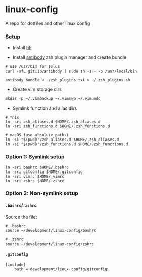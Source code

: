 # linux-config

A repo for dotfiles and other linux config

### Setup

- Install [hh](https://github.com/dvorka/hstr)

- Install [antibody](https://github.com/getantibody/antibody) zsh plugin manager and create bundle

```shell
# use /usr/bin for solus
curl -sfL git.io/antibody | sudo sh -s - -b /usr/local/bin

antibody bundle < ./zsh_plugins.txt > ~/.zsh_plugins.sh
```

- Create vim storage dirs

```shell
mkdir -p ~/.vimbackup ~/.vimswp ~/.vimundo
```

- Symlink function and alias dirs

```shell
# *nix
ln -sri zsh_aliases.d $HOME/.zsh_aliases.d
ln -sri zsh_functions.d $HOME/.zsh_functions.d

# macOS (use absolute paths)
ln -si "$(pwd)"/zsh_aliases.d $HOME/.zsh_aliases.d
ln -si "$(pwd)"/zsh_functions.d $HOME/.zsh_functions.d
```

### Option 1: Symlink setup

```shell
ln -sri bashrc $HOME/.bashrc
ln -sri gitconfig $HOME/.gitconfig
ln -sri vimrc $HOME/.vimrc
ln -sri zshrc $HOME/.zshrc
```

### Option 2: Non-symlink setup

#### `.bashrc`/`.zshrc`

Source the file:

```shell
# .bashrc
source ~/development/linux-config/bashrc

# .zshrc
source ~/development/linux-config/zshrc
```

#### `.gitconfig`

```
[include]
    path = development/linux-config/gitconfig
```

